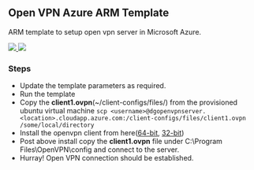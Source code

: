 ## Open VPN Azure ARM Template ##

ARM template to setup open vpn server in Microsoft Azure.

<a href="https://portal.azure.com/#create/Microsoft.Template/uri/https://raw.githubusercontent.com/smattoo/openvpn-azure-arm-template/master/openvpn-azuredeploy.json" target="_blank">
    <img src="http://azuredeploy.net/deploybutton.png"/>
</a>
<a href="http://armviz.io/#/?load=Frahttps://raw.githubusercontent.com/smattoo/openvpn-azure-arm-template/master/openvpn-azuredeploy.json" target="_blank">
    <img src="http://armviz.io/visualizebutton.png"/>
</a>

### Steps ###

- Update the template parameters as required.
- Run the template
- Copy the **client1.ovpn**(~/client-configs/files/) from the provisioned ubuntu virtual machine `scp <username>@dgopenvpnserver.<location>.cloudapp.azure.com:/client-configs/files/client1.ovpn /some/local/directory`
- Install the openvpn client from here([64-bit](https://swupdate.openvpn.org/community/releases/openvpn-install-2.3.14-I602-x86_64.exe "OpenVpnClient-64-Bit"), [32-bit](https://swupdate.openvpn.org/community/releases/openvpn-install-2.3.14-I602-i686.exe "OpenVpnClient-32-Bit"))
- Post above install copy the **client1.ovpn** file under C:\Program Files\OpenVPN\config and connect to the server.
- Hurray! Open VPN connection should be established.
